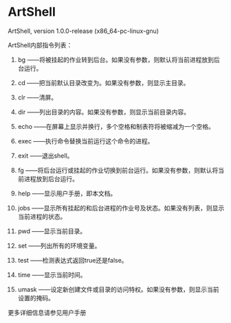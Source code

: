 # ArtShell

ArtShell, version 1.0.0-release (x86_64-pc-linux-gnu)

ArtShell内部指令列表：

1)	bg <job> ——将被挂起的作业<job>转到后台。如果没有<job>参数，则默认将当前进程放到后台运行。

2)	cd <directory>  ——把当前默认目录改变为<directory>。如果没有<directory>参数，则显示主目录。

3)	clr  ——清屏。

4)	dir <directory>  ——列出目录<directory>的内容。如果没有<directory>参数，则显示当前目录内容。

5)	echo <comment>  ——在屏幕上显示<comment>并换行，多个空格和制表符将被缩减为一个空格。

6)	exec <command> ——执行命令<command>替换当前运行这个命令的进程。

7)	exit  ——退出shell。

8)	fg <job> ——将后台运行或挂起的作业<job>切换到前台运行。如果没有<job>参数，则默认将当前进程放到后台运行。

9)	help ——显示用户手册，即本文档。

10)	jobs <job> ——显示所有挂起的和后台进程的作业号及状态。如果没有列表，则显示当前进程的状态。

11)	pwd ——显示当前目录。

12)	set  ——列出所有的环境变量。

13)	test <expression> ——检测表达式<expression>返回true还是false。

14)	time ——显示当前时间。

15)	umask <mask> ——设定新创建文件或目录的访问特权。如果没有<mask>参数，则显示当前设置的掩码。

更多详细信息请参见用户手册
